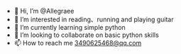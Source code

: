 - 👋 Hi, I’m @Allegraee
- 👀 I’m interested in reading、running and playing guitar
- 🌱 I’m currently learning simple python
- 💞️ I’m looking to collaborate on basic python skills
- 📫 How to reach me 3490625468@qq.com


<!---
Allegraee/Allegraee is a ✨ special ✨ repository because its `README.md` (this file) appears on your GitHub profile.
You can click the Preview link to take a look at your changes.
--->
